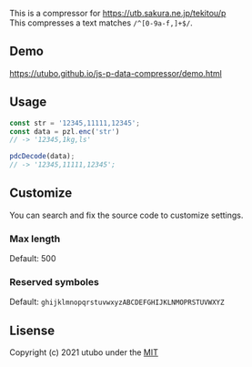 
This is a compressor for https://utb.sakura.ne.jp/tekitou/p<br>
This compresses a text matches `/^[0-9a-f,]+$/`.

## Demo
https://utubo.github.io/js-p-data-compressor/demo.html

## Usage
```javascript
const str = '12345,11111,12345';
const data = pzl.enc('str')
// -> '12345,1kg,ls'

pdcDecode(data);
// -> '12345,11111,12345';
```

## Customize

You can search and fix the source code to customize settings.

### Max length
Default: 500

### Reserved symboles
Default: `ghijklmnopqrstuvwxyzABCDEFGHIJKLNMOPRSTUVWXYZ`

## Lisense
Copyright (c) 2021 utubo under the [MIT](https://opensource.org/licenses/mit-license.php)

